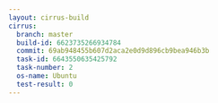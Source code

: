 ```yaml
---
layout: cirrus-build
cirrus:
  branch: master
  build-id: 6623735266934784
  commit: 69ab948455b607d2aca2e0d9d896cb9bea946b3b
  task-id: 6643550635425792
  task-number: 2
  os-name: Ubuntu
  test-result: 0
---
```

